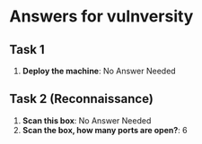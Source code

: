 # Answers for vulnversity

## Task 1

1. **Deploy the machine**: No Answer Needed

## Task 2 (Reconnaissance)

1. **Scan this box**: No Answer Needed
2. **Scan the box, how many ports are open?**: 6


